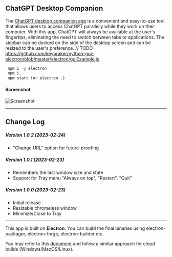 ## ChatGPT Desktop Companion

The [ChatGPT desktop companion app](https://github.com/thinkdj/ChatGPT-Desktop-Companion) is a convenient and easy-to-use tool that allows users to access ChatGPT parallelly while they work on their computer. With this app, ChatGPT will always be available at the user's fingertips, eliminating the need to switch between tabs or applications. The sidebar can be docked on the side of the desktop screen and can be resized to the user's preference.
// TODO https://github.com/keybraker/python-gui-electron/blob/master/electron/guiExample.js

```cmd
 npm i -g electron
 npm i
 npm start (or electron .)
```

#### Screenshot

![Screenshot](https://i.ibb.co/8M33CSn/Chat-GPT-Sidebar-Screenshot.png)

---------------------------

## Change Log

##### Version 1.0.2 (2023-02-24)
- "Change URL" option for future-proofing
##### Version 1.0.1 (2023-02-23)
- Remembers the last window size and state
- Support for Tray menu "Always on top", "Restart", "Quit"
##### Version 1.0.0 (2023-02-23)
 - Initial release
 - Resizable chromeless window
 - Minimize/Close to Tray

---------------------

This app is built on **Electron**. 
You can build the final binaries using electron-packager, electron-forge, electron-builder etc.

You may refer to this [document](https://refreshie.think.dj/docs/#/) and follow a similar approach for cloud builds (Windows/MacOS/Linux).
